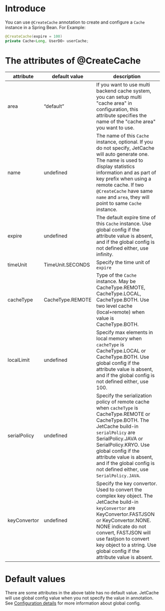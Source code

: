 
# Introduce

You can use ```@CreateCache``` annotation to create and configure a ```Cache``` instance in a Spring Bean.
For Example:
```java
@CreateCache(expire = 100)
private Cache<Long, UserDO> userCache;
```

# The attributes of @CreateCache

|attribute|default value|description|
| --- | --- | --- |
|area|“default”|If you want to use multi backend cache system, you can setup multi "cache area" in configuration, this attribute specifies the name of the "cache area" you want to use.|
|name|undefined|The name of this ```Cache``` instance, optional. If you do not specify, JetCache will auto generate one. The name is used to display statistics information and as part of key prefix when using a remote cache. If two ```@CreateCache``` have same ```name``` and ```area```, they will point to same ```Cache``` instance.|
|expire|undefined|The default expire time of this ```Cache``` instance. Use global config if the attribute value is absent, and if the global config is not defined either, use infinity.|
|timeUnit|TimeUnit.SECONDS|Specify the time unit of ```expire```|
|cacheType|CacheType.REMOTE|Type of the ```Cache``` instance. May be CacheType.REMOTE, CacheType.LOCAL, CacheType.BOTH. Use two level cache (local+remote) when value is CacheType.BOTH.|
|localLimit|undefined|Specify max elements in local memory when ```cacheType``` is CacheType.LOCAL or CacheType.BOTH. Use global config if the attribute value is absent, and if the global config is not defined either, use 100.|
|serialPolicy|undefined|Specify the serialization policy of remote cache when ```cacheType``` is CacheType.REMOTE or CacheType.BOTH. The JetCache build-in ```serialPolicy``` are SerialPolicy.JAVA or SerialPolicy.KRYO. Use global config if the attribute value is absent, and if the global config is not defined either, use ```SerialPolicy.JAVA```.|
|keyConvertor|undefined|Specify the key convertor. Used to convert the complex key object. The JetCache build-in ```keyConvertor``` are KeyConvertor.FASTJSON or KeyConvertor.NONE. NONE indicate do not convert, FASTJSON will use fastjson to convert key object to a string. Use global config if the attribute value is absent.|

# Default values
There are some attributes in the above table has no default value. JetCache will use global config value when you not specify the value in annotation.
See [Configuration details](Config.md) for more information about global config.